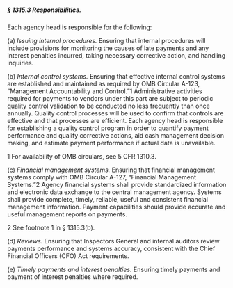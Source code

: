 ##### § 1315.3 Responsibilities. #####

Each agency head is responsible for the following:

(a) *Issuing internal procedures.* Ensuring that internal procedures will include provisions for monitoring the causes of late payments and any interest penalties incurred, taking necessary corrective action, and handling inquiries.

(b) *Internal control systems.* Ensuring that effective internal control systems are established and maintained as required by OMB Circular A-123, “Management Accountability and Control.”1 Administrative activities required for payments to vendors under this part are subject to periodic quality control validation to be conducted no less frequently than once annually. Quality control processes will be used to confirm that controls are effective and that processes are efficient. Each agency head is responsible for establishing a quality control program in order to quantify payment performance and qualify corrective actions, aid cash management decision making, and estimate payment performance if actual data is unavailable.

1 For availability of OMB circulars, see 5 CFR 1310.3.

(c) *Financial management systems.* Ensuring that financial management systems comply with OMB Circular A-127, “Financial Management Systems.”2 Agency financial systems shall provide standardized information and electronic data exchange to the central management agency. Systems shall provide complete, timely, reliable, useful and consistent financial management information. Payment capabilities should provide accurate and useful management reports on payments.

2 See footnote 1 in § 1315.3(b).

(d) *Reviews.* Ensuring that Inspectors General and internal auditors review payments performance and systems accuracy, consistent with the Chief Financial Officers (CFO) Act requirements.

(e) *Timely payments and interest penalties.* Ensuring timely payments and payment of interest penalties where required.